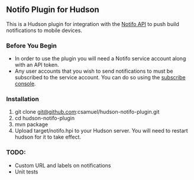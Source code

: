 ## Notifo Plugin for Hudson

This is a Hudson plugin for integration with the [Notifo API](http://notifo.com/) to push build notifications to mobile devices.

### Before You Begin

* In order to use the plugin you will need a Notifo service account along with an API token.
* Any user accounts that you wish to send notifications to must be subscribed to the service account. You can do so using the [subscribe console](http://notifo.com/service/console_subscribe).

### Installation

1. git clone git@github.com:csamuel/hudson-notifo-plugin.git
2. cd hudson-notifo-plugin
3. mvn package
4. Upload target/notifo.hpi to your Hudson server. You will need to restart hudson for it to take effect.
	
### TODO:

* Custom URL and labels on notifications
* Unit tests
